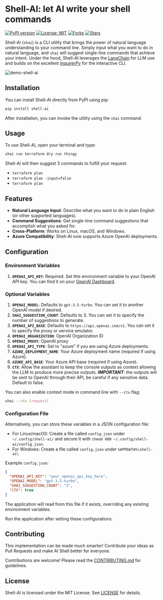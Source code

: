# Shell-AI: let AI write your shell commands

[![PyPI version](https://badge.fury.io/py/shell-ai.svg)](https://pypi.org/project/shell-ai/)
[![License: MIT](https://img.shields.io/badge/License-MIT-yellow.svg)](https://opensource.org/licenses/MIT)
[![Forks](https://img.shields.io/github/forks/ricklamers/shell-ai)](https://github.com/ricklamers/shell-ai/network)
[![Stars](https://img.shields.io/github/stars/ricklamers/shell-ai)](https://github.com/ricklamers/shell-ai/stargazers)


Shell-AI (`shai`) is a CLI utility that brings the power of natural language understanding to your command line. Simply input what you want to do in natural language, and `shai` will suggest single-line commands that achieve your intent. Under the hood, Shell-AI leverages the [LangChain](https://github.com/langchain-ai/langchain) for LLM use and builds on the excellent [InquirerPy](https://github.com/kazhala/InquirerPy) for the interactive CLI.

![demo-shell-ai](https://github.com/ricklamers/shell-ai/assets/1309307/b4057165-5c23-46d4-b68e-00915b738dc3)

## Installation

You can install Shell-AI directly from PyPI using pip:

```bash
pip install shell-ai
```

After installation, you can invoke the utility using the `shai` command.

## Usage

To use Shell-AI, open your terminal and type:

```bash
shai run terraform dry run thingy
```

Shell-AI will then suggest 3 commands to fulfill your request:
- `terraform plan`
- `terraform plan -input=false`
- `terraform plan`

## Features

- **Natural Language Input**: Describe what you want to do in plain English (or other supported languages).
- **Command Suggestions**: Get single-line command suggestions that accomplish what you asked for.
- **Cross-Platform**: Works on Linux, macOS, and Windows.
- **Azure Compatibility**: Shell-AI now supports Azure OpenAI deployments.

## Configuration
### Environment Variables

1. **`OPENAI_API_KEY`**: Required. Set this environment variable to your OpenAI API key. You can find it on your [OpenAI Dashboard](https://beta.openai.com/account/api-keys).

### Optional Variables

1. **`OPENAI_MODEL`**: Defaults to `gpt-3.5-turbo`. You can set it to another OpenAI model if desired.
2. **`SHAI_SUGGESTION_COUNT`**: Defaults to 3. You can set it to specify the number of suggestions to generate.
3. **`OPENAI_API_BASE`**: Defaults to `https://api.openai.com/v1`. You can set it to specify the proxy or service emulator.
4. **`OPENAI_ORGANIZATION`**: OpenAI Organization ID
5. **`OPENAI_PROXY`**: OpenAI proxy
6. **`OPENAI_API_TYPE`**: Set to "azure" if you are using Azure deployments.
7. **`AZURE_DEPLOYMENT_NAME`**: Your Azure deployment name (required if using Azure).
8. **`AZURE_API_BASE`**: Your Azure API base (required if using Azure).
9. **`CTX`**: Allow the assistant to keep the console outputs as context allowing the LLM to produce more precise outputs. ***IMPORTANT***: the outputs will be sent to OpenAI through their API, be careful if any sensitive data. Default to false.

You can also enable context mode in command line with `--ctx` flag:

```bash
shai --ctx [request]
```

### Configuration File

Alternatively, you can store these variables in a JSON configuration file:

- For Linux/macOS: Create a file called `config.json` under `~/.config/shell-ai/` and secure it with `chmod 600 ~/.config/shell-ai/config.json`.
- For Windows: Create a file called `config.json` under `%APPDATA%\shell-ai\`

Example `config.json`:

```json
{
  "OPENAI_API_KEY": "your_openai_api_key_here",
  "OPENAI_MODEL": "gpt-3.5-turbo",
  "SHAI_SUGGESTION_COUNT": "3",
  "CTX": true
}
```

The application will read from this file if it exists, overriding any existing environment variables.

Run the application after setting these configurations.


## Contributing

This implementation can be made much smarter! Contribute your ideas as Pull Requests and make AI Shell better for everyone.

Contributions are welcome! Please read the [CONTRIBUTING.md](CONTRIBUTING.md) for guidelines.

## License

Shell-AI is licensed under the MIT License. See [LICENSE](LICENSE) for details.
